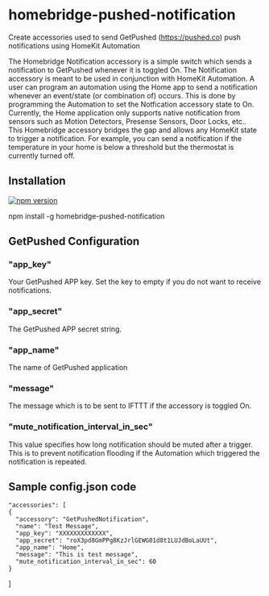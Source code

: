 # homebridge-pushed-notification
Create accessories used to send GetPushed (https://pushed.co) push notifications using HomeKit Automation

The Homebridge Notification accessory is a simple switch which sends a notification to GetPushed whenever it is toggled On. The Notification accessory is meant to be used in conjunction with HomeKit Automation. A user can program an automation using the Home app to send a notification whenever an event/state (or combination of) occurs. This is done by programming the Automation to set the Notfication accessory state to On. Currently, the Home application only supports native notification from sensors such as Motion Detectors, Presense Sensors, Door Locks, etc.. This Homebridge accessory bridges the gap and allows any HomeKit state to trigger a notification. For example, you can send a notification if the temperature in your home is below a threshold but the thermostat is currently turned off. 

## Installation
[![npm version](https://badge.fury.io/js/homebridge-pushed-notification.svg)](https://www.npmjs.com/package/homebridge-pushed-notification)

npm install -g homebridge-pushed-notification

## GetPushed Configuration

### "app_key"
Your GetPushed APP key. Set the key to empty if you do not want to receive notifications.

### "app_secret"
The GetPushed APP secret string.

### "app_name"
The name of GetPushed application

### "message"
The message which is to be sent to IFTTT if the accessory is toggled On. 

### "mute_notification_interval_in_sec"
This value specifies how long notification should be muted after a trigger. This is to prevent notification flooding if the Automation which triggered the notification is repeated.


## Sample config.json code

    "accessories": [
    {
      "accessory": "GetPushedNotification",
      "name": "Test Message",
      "app_key": "XXXXXXXXXXXXX",
      "app_secret": "roX3pd8GmPPg8KzJrlGEWG01d8t1LUJdBoLaUUt",
      "app_name": "Home", 
      "message": "This is test message", 
      "mute_notification_interval_in_sec": 60 
    }
  ]
